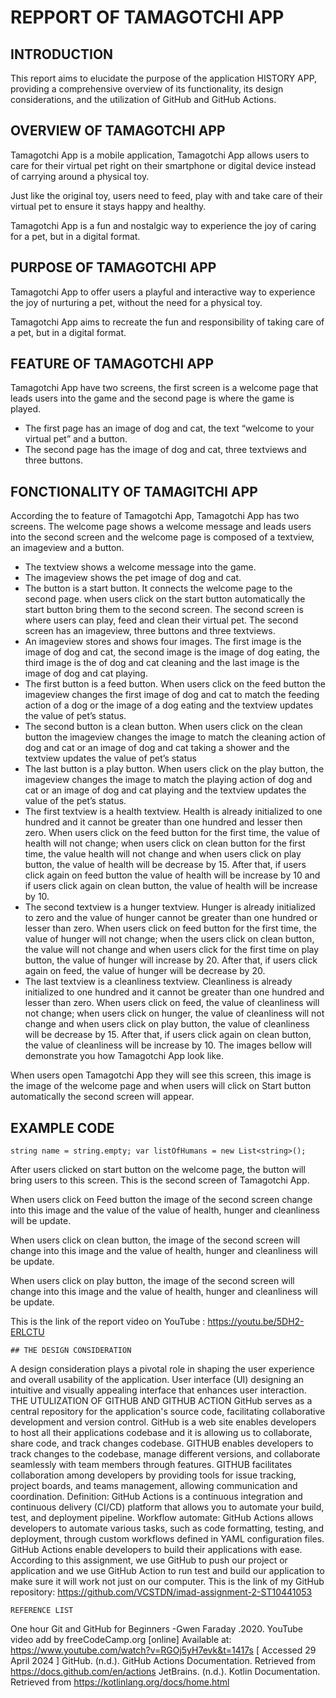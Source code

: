 # REPPORT OF TAMAGOTCHI APP
    
## INTRODUCTION
This report aims to elucidate the purpose of the application HISTORY APP, providing a comprehensive overview of its functionality, its design considerations, and the utilization of GitHub and GitHub Actions.

## OVERVIEW OF TAMAGOTCHI APP
Tamagotchi App is a mobile application, Tamagotchi App allows users to care for their virtual pet right on their smartphone or digital device instead of carrying around a physical toy. 

Just like the original toy, users need to feed, play with and take care of their virtual pet to ensure it stays happy and healthy. 

Tamagotchi App is a fun and nostalgic way to experience the joy of caring for a pet, but in a digital format.

## PURPOSE OF TAMAGOTCHI APP
Tamagotchi App to offer users a playful and interactive way to experience the joy of nurturing a pet, without the need for a physical toy. 

Tamagotchi App aims to recreate the fun and responsibility of taking care of a pet, but in a digital format.

## FEATURE OF TAMAGOTCHI APP
Tamagotchi App have two screens, the first screen is a welcome page that leads users into the game and the second page is where the game is played.
- The first page has an image of dog and cat, the text “welcome to your virtual pet” and a button.
- The second page has the image of dog and cat, three textviews and three buttons. 

## FONCTIONALITY OF TAMAGITCHI APP 
According the to feature of Tamagotchi App, Tamagotchi App has two screens. The welcome page shows a welcome message and leads users into the second screen and the welcome page is composed of a textview, an imageview and a button.
- The textview shows a welcome message into the game.
- The imageview shows the pet image of dog and cat.
- The button is a start button. It connects the welcome page to the second page. when users click on the start button automatically the start button bring them to the second screen.
The second screen is where users can play, feed and clean their virtual pet. The second screen has an imageview, three buttons and three textviews.
- An imageview stores and shows four images. The first image is the image of dog and cat, the second image is the image of dog eating, the third image is the of dog and cat cleaning and the last image is the image of dog and cat playing.
- The first button is a feed button. When users click on the feed button the imageview changes the first image of dog and cat to match the feeding action of a dog or the image of a dog eating and the textview updates the value of pet’s status.
- The second button is a clean button. When users click on the clean button the imageview changes the image to match the cleaning action of dog and cat or an image of dog and cat taking a shower and the textview updates the value of pet’s status
- The last button is a play button. When users click on the play button, the imageview changes the image to match the playing action of dog and cat or an image of dog and cat playing and the textview updates the value of the pet’s status.
- The first textview is a health textview. Health is already initialized to one hundred and it cannot be greater than one hundred and lesser then zero. When users click on the feed button for the first time, the value of health will not change; when users click on clean button for the first time, the value health will not change and when users click on play button, the value of health will be decrease by 15. After that, if users click again on feed button the value of health will be increase by 10 and if users click again on clean button, the value of health will be increase by 10.
- The second textview is a hunger textview. Hunger is already initialized to zero and the value of hunger cannot be greater than one hundred or lesser than zero. When users click on feed button for the first time, the value of hunger will not change; when the users click on clean button, the value will not change and when users click for the first time on play button, the value of hunger will increase by 20. After that, if users click again on feed, the value of hunger will be decrease by 20.
- The last textview is a cleanliness textview. Cleanliness is already initialized to one hundred and it cannot be greater than one hundred and lesser than zero. When users click on feed, the value of cleanliness will not change; when users click on hunger, the value of cleanliness will not change and when users click on play button, the value of cleanliness will be decrease by 15. After that, if users click again on clean button, the value of cleanliness will be increase by 10.
The images bellow will demonstrate you how Tamagotchi App look like.
 
When users open Tamagotchi App they will see this screen, this image is the image of the welcome page and when users will click on Start button automatically the second screen will appear.  

## EXAMPLE CODE

`
string name = string.empty;
var listOfHumans = new List<string>();
`




 
After users clicked on start button on the welcome page, the button will bring users to this screen. This is the second screen of Tamagotchi App.  
 
When users click on Feed button the image of the second screen change into this image and the value of the value of health, hunger and cleanliness will be update.
  
When users click on clean button, the image of the second screen will change into this image and the value of health, hunger and cleanliness will be update.
 
When users click on play button, the image of the second screen will change into this image and the value of health, hunger and cleanliness will be update.

This is the link of the report video on YouTube :
https://youtu.be/5DH2-ERLCTU



    ## THE DESIGN CONSIDERATION
A design consideration plays a pivotal role in shaping the user experience and overall usability of the application. User interface (UI) designing an intuitive and visually appealing interface that enhances user interaction.
    THE UTULIZATION OF GITHUB AND GITHUB ACTION
GitHub serves as a central repository for the application's source code, facilitating collaborative development and version control.
GitHub is a web site enables developers to host all their applications codebase and it is allowing us to collaborate, share code, and track changes codebase. GITHUB enables developers to track changes to the codebase, manage different versions, and collaborate seamlessly with team members through features. GITHUB facilitates collaboration among developers by providing tools for issue tracking, project boards, and teams management, allowing communication and coordination.
Definition: GitHub Actions is a continuous integration and continuous delivery (CI/CD) platform that allows you to automate your build, test, and deployment pipeline. Workflow automate: GitHub Actions allows developers to automate various tasks, such as code formatting, testing, and deployment, through custom workflows defined in YAML configuration files. GitHub Actions enable developers to build their applications with ease.
According to this assignment, we use GitHub to push our project or application and we use GitHub Action to run test and build our application to make sure it will work not just on our computer.
This is the link of my GitHub repository: https://github.com/VCSTDN/imad-assignment-2-ST10441053







    REFERENCE LIST 
One hour Git and GitHub for Beginners -Gwen Faraday .2020. YouTube video add by freeCodeCamp.org [online] Available at: https://www.youtube.com/watch?v=RGOj5yH7evk&t=1417s [ Accessed 29 April 2024 ]
GitHub. (n.d.). GitHub Actions Documentation. Retrieved from https://docs.github.com/en/actions
JetBrains. (n.d.). Kotlin Documentation. Retrieved from https://kotlinlang.org/docs/home.html  
  


 

  

